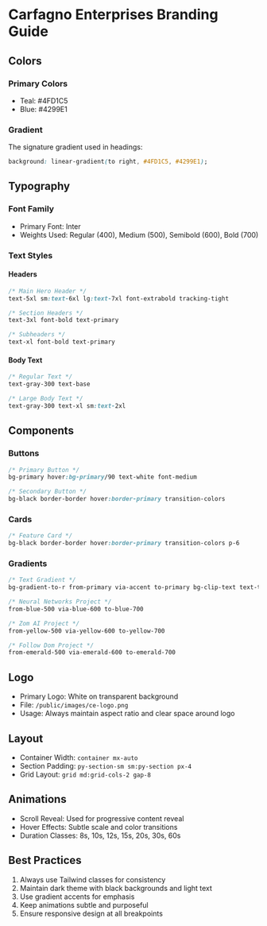 # Carfagno Enterprises Branding Guide

## Colors

### Primary Colors
- Teal: #4FD1C5
- Blue: #4299E1

### Gradient
The signature gradient used in headings:
```css
background: linear-gradient(to right, #4FD1C5, #4299E1);
```

## Typography

### Font Family
- Primary Font: Inter
- Weights Used: Regular (400), Medium (500), Semibold (600), Bold (700)

### Text Styles

#### Headers
```css
/* Main Hero Header */
text-5xl sm:text-6xl lg:text-7xl font-extrabold tracking-tight

/* Section Headers */
text-3xl font-bold text-primary

/* Subheaders */
text-xl font-bold text-primary
```

#### Body Text
```css
/* Regular Text */
text-gray-300 text-base

/* Large Body Text */
text-gray-300 text-xl sm:text-2xl
```

## Components

### Buttons
```css
/* Primary Button */
bg-primary hover:bg-primary/90 text-white font-medium

/* Secondary Button */
bg-black border-border hover:border-primary transition-colors
```

### Cards
```css
/* Feature Card */
bg-black border-border hover:border-primary transition-colors p-6
```

### Gradients
```css
/* Text Gradient */
bg-gradient-to-r from-primary via-accent to-primary bg-clip-text text-transparent

/* Neural Networks Project */
from-blue-500 via-blue-600 to-blue-700

/* Zom AI Project */
from-yellow-500 via-yellow-600 to-yellow-700

/* Follow Dom Project */
from-emerald-500 via-emerald-600 to-emerald-700
```

## Logo
- Primary Logo: White on transparent background
- File: `/public/images/ce-logo.png`
- Usage: Always maintain aspect ratio and clear space around logo

## Layout
- Container Width: `container mx-auto`
- Section Padding: `py-section-sm sm:py-section px-4`
- Grid Layout: `grid md:grid-cols-2 gap-8`

## Animations
- Scroll Reveal: Used for progressive content reveal
- Hover Effects: Subtle scale and color transitions
- Duration Classes: 8s, 10s, 12s, 15s, 20s, 30s, 60s

## Best Practices
1. Always use Tailwind classes for consistency
2. Maintain dark theme with black backgrounds and light text
3. Use gradient accents for emphasis
4. Keep animations subtle and purposeful
5. Ensure responsive design at all breakpoints
